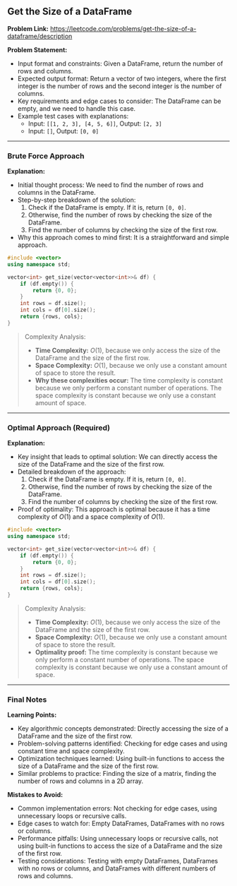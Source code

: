 ## Get the Size of a DataFrame
**Problem Link:** https://leetcode.com/problems/get-the-size-of-a-dataframe/description

**Problem Statement:**
- Input format and constraints: Given a DataFrame, return the number of rows and columns.
- Expected output format: Return a vector of two integers, where the first integer is the number of rows and the second integer is the number of columns.
- Key requirements and edge cases to consider: The DataFrame can be empty, and we need to handle this case.
- Example test cases with explanations:
  - Input: `[[1, 2, 3], [4, 5, 6]]`, Output: `[2, 3]`
  - Input: `[]`, Output: `[0, 0]`

---

### Brute Force Approach
**Explanation:**
- Initial thought process: We need to find the number of rows and columns in the DataFrame.
- Step-by-step breakdown of the solution:
  1. Check if the DataFrame is empty. If it is, return `[0, 0]`.
  2. Otherwise, find the number of rows by checking the size of the DataFrame.
  3. Find the number of columns by checking the size of the first row.
- Why this approach comes to mind first: It is a straightforward and simple approach.

```cpp
#include <vector>
using namespace std;

vector<int> get_size(vector<vector<int>>& df) {
    if (df.empty()) {
        return {0, 0};
    }
    int rows = df.size();
    int cols = df[0].size();
    return {rows, cols};
}
```

> Complexity Analysis:
> - **Time Complexity:** $O(1)$, because we only access the size of the DataFrame and the size of the first row.
> - **Space Complexity:** $O(1)$, because we only use a constant amount of space to store the result.
> - **Why these complexities occur:** The time complexity is constant because we only perform a constant number of operations. The space complexity is constant because we only use a constant amount of space.

---

### Optimal Approach (Required)
**Explanation:**
- Key insight that leads to optimal solution: We can directly access the size of the DataFrame and the size of the first row.
- Detailed breakdown of the approach:
  1. Check if the DataFrame is empty. If it is, return `[0, 0]`.
  2. Otherwise, find the number of rows by checking the size of the DataFrame.
  3. Find the number of columns by checking the size of the first row.
- Proof of optimality: This approach is optimal because it has a time complexity of $O(1)$ and a space complexity of $O(1)$.

```cpp
#include <vector>
using namespace std;

vector<int> get_size(vector<vector<int>>& df) {
    if (df.empty()) {
        return {0, 0};
    }
    int rows = df.size();
    int cols = df[0].size();
    return {rows, cols};
}
```

> Complexity Analysis:
> - **Time Complexity:** $O(1)$, because we only access the size of the DataFrame and the size of the first row.
> - **Space Complexity:** $O(1)$, because we only use a constant amount of space to store the result.
> - **Optimality proof:** The time complexity is constant because we only perform a constant number of operations. The space complexity is constant because we only use a constant amount of space.

---

### Final Notes

**Learning Points:**
- Key algorithmic concepts demonstrated: Directly accessing the size of a DataFrame and the size of the first row.
- Problem-solving patterns identified: Checking for edge cases and using constant time and space complexity.
- Optimization techniques learned: Using built-in functions to access the size of a DataFrame and the size of the first row.
- Similar problems to practice: Finding the size of a matrix, finding the number of rows and columns in a 2D array.

**Mistakes to Avoid:**
- Common implementation errors: Not checking for edge cases, using unnecessary loops or recursive calls.
- Edge cases to watch for: Empty DataFrames, DataFrames with no rows or columns.
- Performance pitfalls: Using unnecessary loops or recursive calls, not using built-in functions to access the size of a DataFrame and the size of the first row.
- Testing considerations: Testing with empty DataFrames, DataFrames with no rows or columns, and DataFrames with different numbers of rows and columns.
